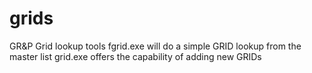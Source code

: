 # grids
GR&amp;P Grid lookup tools
fgrid.exe will do a simple GRID lookup from the master list
grid.exe offers the capability of adding new GRIDs
